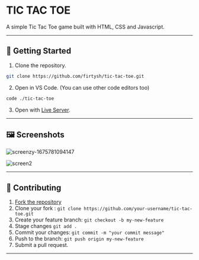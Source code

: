 # **TIC TAC TOE**
A simple Tic Tac Toe game built with HTML, CSS and Javascript.

----

## **🚀 Getting Started**
1. Clone the repository.
```bash
git clone https://github.com/firtysh/tic-tac-toe.git
```
2. Open in VS Code. (You can use other code editors too)
```bash
code ./tic-tac-toe
```
3. Open with [Live Server](https://marketplace.visualstudio.com/items?itemName=ritwickdey.LiveServer).

----

## **🖼️ Screenshots**
![screenzy-1675781094147](https://user-images.githubusercontent.com/77226097/217276922-67534987-cfb5-43c2-84f7-6b704a13da94.png)

![screen2](https://user-images.githubusercontent.com/77226097/217277265-4da9a0d4-a26b-4998-89b2-44afbe8cfcd8.png)

----

## **🤝 Contributing**
1. [Fork the repository](https://github.com/firtysh/tic-tac-toe/fork "Fork the repository")
2. Clone your fork : ` git clone https://github.com/your-username/tic-tac-toe.git `
3. Create your feature branch: ` git checkout -b my-new-feature `
4. Stage changes `git add .`
5. Commit your changes: `git commit -m "your commit message"`
6. Push to the branch: `git push origin my-new-feature`
7. Submit a pull request.
----
